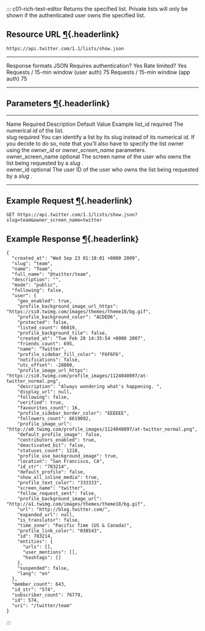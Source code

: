 <div>

::: c01-rich-text-editor
Returns the specified list. Private lists will only be shown if the
authenticated user owns the specified list.

## Resource URL [¶](#resource-url){.headerlink}

` https://api.twitter.com/1.1/lists/show.json `

  -------------------------------------- ------
  Response formats                       JSON
  Requires authentication?               Yes
  Rate limited?                          Yes
  Requests / 15-min window (user auth)   75
  Requests / 15-min window (app auth)    75
  -------------------------------------- ------

## Parameters [¶](#parameters){.headerlink}

  ------------------- ---------- -------------------------------------------------------------------------------------------------------------------------------------------------------------------------------------------------------- --------------- ---------
  Name                Required   Description                                                                                                                                                                                              Default Value   Example
  list_id             required   The numerical *id* of the list.                                                                                                                                                                                          
  slug                required   You can identify a list by its slug instead of its numerical id. If you decide to do so, note that you\'ll also have to specify the list owner using the *owner_id* or *owner_screen_name* parameters.                   
  owner_screen_name   optional   The screen name of the user who owns the list being requested by a *slug* .                                                                                                                                              
  owner_id            optional   The user ID of the user who owns the list being requested by a *slug* .                                                                                                                                                  
  ------------------- ---------- -------------------------------------------------------------------------------------------------------------------------------------------------------------------------------------------------------- --------------- ---------

## Example Request [¶](#example-request){.headerlink}

` GET https://api.twitter.com/1.1/lists/show.json?slug=team&owner_screen_name=twitter `

## Example Response [¶](#example-response){.headerlink}

    {
      "created_at": "Wed Sep 23 01:18:01 +0000 2009",
      "slug": "team",
      "name": "Team",
      "full_name": "@twitter/team",
      "description": "",
      "mode": "public",
      "following": false,
      "user": {
        "geo_enabled": true,
        "profile_background_image_url_https": "https://si0.twimg.com/images/themes/theme18/bg.gif",
        "profile_background_color": "ACDED6",
        "protected": false,
        "listed_count": 66019,
        "profile_background_tile": false,
        "created_at": "Tue Feb 20 14:35:54 +0000 2007",
        "friends_count": 695,
        "name": "Twitter",
        "profile_sidebar_fill_color": "F6F6F6",
        "notifications": false,
        "utc_offset": -28800,
        "profile_image_url_https": "https://si0.twimg.com/profile_images/1124040897/at-twitter_normal.png",
        "description": "Always wondering what's happening. ",
        "display_url": null,
        "following": false,
        "verified": true,
        "favourites_count": 16,
        "profile_sidebar_border_color": "EEEEEE",
        "followers_count": 6619092,
        "profile_image_url": "http://a0.twimg.com/profile_images/1124040897/at-twitter_normal.png",
        "default_profile_image": false,
        "contributors_enabled": true,
        "deactivated_bit": false,
        "statuses_count": 1218,
        "profile_use_background_image": true,
        "location": "San Francisco, CA",
        "id_str": "783214",
        "default_profile": false,
        "show_all_inline_media": true,
        "profile_text_color": "333333",
        "screen_name": "twitter",
        "follow_request_sent": false,
        "profile_background_image_url": "http://a1.twimg.com/images/themes/theme18/bg.gif",
        "url": "http://blog.twitter.com/",
        "expanded_url": null,
        "is_translator": false,
        "time_zone": "Pacific Time (US & Canada)",
        "profile_link_color": "038543",
        "id": 783214,
        "entities": {
          "urls": [],
          "user_mentions": [],
          "hashtags": []
        },
        "suspended": false,
        "lang": "en"
      },
      "member_count": 643,
      "id_str": "574",
      "subscriber_count": 76779,
      "id": 574,
      "uri": "/twitter/team"
    }
:::

</div>
